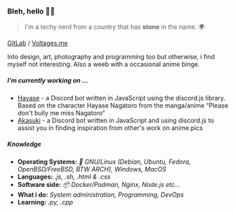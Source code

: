 ### Bleh, hello 👋🏻

> I'm a techy nerd from a country that has **stone** in the name. 🌍

[GitLab](https://gitlab.com/v4ltages) / [Voltages.me](https://voltages.me) 

Into design, art, photography and programming too but otherwise, i find myself not interesting. 
Also a weeb with a occasional anime binge.

##### I’m currently working on ...
- [Hayase](https://hayase.voltages.me) - a Discord bot written in JavaScript using the discord.js library. Based on the character Hayase Nagatoro from the manga/anime “Please don't bully me miss Nagatoro“
- [Akasuki](https://gitlab.com/v4ltages/anime.pics-bot) - a Discord bot written in JavaScript and using discord.js to assist you in finding inspiration from other's work on anime.pics
##### Knowledge
- **Operating Systems:** *🐧 GNU/Linux (Debian, Ubuntu, Fedora, OpenBSD/FreeBSD, BTW ARCH), Windows, MacOS*
- **Languages:** *.js, .sh, .html & .css*
- **Software side:** *📦 Docker/Podman, Nginx, Node.js etc...*
- **What i do:** *System administration, Programming, DevOps*
- **Learning:** *.py, .cpp*

<!--
**v4ltages/v4ltages** is a ✨ _special_ ✨ repository because its `README.md` (this file) appears on your GitHub profile.

Here are some ideas to get you started:

- 🔭 I’m currently working on ...
- 🌱 I’m currently learning ...
- 👯 I’m looking to collaborate on ...
- 🤔 I’m looking for help with ...
- 💬 Ask me about ...
- 📫 How to reach me: ...
- 😄 Pronouns: ...
- ⚡ Fun fact: ...
-->
